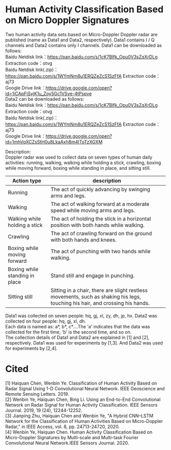 # Human Activity Classification Based on Micro Doppler Signatures

Two human activity data sets based on Micro-Doppler Doppler radar are published (name as Data1 and Data2, respectively). Data1 contains I / Q channels and Data2 contains only I channels. Data1 can be downloaded as follows:  
Baidu Netdisk link：https://pan.baidu.com/s/1cK7Blfk_Opu0V3sZqXrDLg Extraction code：otvg  
Baidu Netdisk link(.zip)：https://pan.baidu.com/s/1WYmNm8u1ERQZeZcS1SzFfA Extraction code：aj73  
Google Drive link：https://drive.google.com/open?id=1iCApFjSvjK1u_Zoy5Gc1VSve-4tPspve  
Data2 can be downloaded as follows:  
Baidu Netdisk link：https://pan.baidu.com/s/1cK7Blfk_Opu0V3sZqXrDLg Extraction code：otvg  
Baidu Netdisk link(.zip)：https://pan.baidu.com/s/1WYmNm8u1ERQZeZcS1SzFfA Extraction code：aj73  
Google Drive link：https://drive.google.com/open?id=1mhVqXCZsStH0u8LkaAxh8m4IToTzXGXM  

Description:  
Doppler radar was used to collect data on seven types of human daily activities: running, walking, walking while holding a stick, crawling, boxing while moving forward, boxing while standing in place, and sitting still.  
  
Action type  | description
---- | -----  
Running  |  The act of quickly advancing by swinging arms and legs.
Walking  |  The act of walking forward at a moderate speed while moving arms and legs.
Walking while holding a stick  | The act of holding the stick in a horizontal position with both hands while walking.
Crawling  | The act of crawling forward on the ground with both hands and knees.
Boxing while moving forward  | The act of punching with two hands while walking.
Boxing while standing in place  | Stand still and engage in punching.
Sitting still  | Sitting in a chair, there are slight restless movements, such as shaking his legs, touching his hair, and crossing his hands.  

Data1 was collected on seven people: hq, gj, xl, zy, dh, jp, hx. Data2 was collected on four people: hq, gj, xl, dh.  
Each data is named as: a*, b*, c*....The 'a' indicates that the data was collected for the first time, 'b' is the second time, and so on.  
The collection details of Data1 and Data2 are explained in [1] and [2], respectively. Data1 was used for experiments by [1,3]. And Data2 was used for experiments by [2,4].  

# 
# Cited
[1] Haiquan Chen, Wenbin Ye. Classification of Human Activity Based on Radar Signal Using 1-D Convolutional Neural Network. IEEE Geoscience and Remote Sensing Letters. 2019.  
[2] Wenbin Ye, Haiquan Chen, Bing Li. Using an End-to-End Convolutional Network on Radar Signal for Human Activity Classification. IEEE Sensors Journal. 2019, 19 (24), 12244-12252.  
[3] Jianping Zhu, Haiquan Chen and Wenbin Ye, "A Hybrid CNN–LSTM Network for the Classification of Human Activities Based on Micro-Doppler Radar," in IEEE Access, vol. 8, pp. 24713-24720, 2020.  
[4] Wenbin Ye, Haiquan Chen. Human Activity Classification Based on Micro-Doppler Signatures by Multi-scale and Multi-task Fourier Convolutional Neural Network.IEEE Sensors Journal. 2020. 
